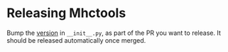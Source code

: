 # Releasing Mhctools

Bump the [version](http://semver.org/) in `__init__.py`, as part of the PR you want to release. It should be released automatically once merged.
